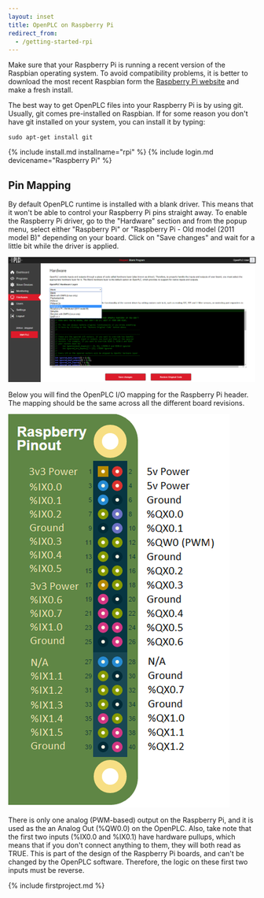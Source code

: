 ```yaml
---
layout: inset
title: OpenPLC on Raspberry Pi
redirect_from:
  - /getting-started-rpi
---
```


Make sure that your Raspberry Pi is running a recent version of the Raspbian
operating system. To avoid compatibility problems, it is better to download
the most recent Raspbian form the
[Raspberry Pi website](https://www.raspberrypi.org/downloads/) and make a fresh
install.

The best way to get OpenPLC files into your Raspberry Pi is by using git.
Usually, git comes pre-installed on Raspbian. If for some reason you don't have
git installed on your system, you can install it by typing:

```
sudo apt-get install git
```

{% include install.md installname="rpi" %}
{% include login.md devicename="Raspberry Pi" %}

## Pin Mapping

By default OpenPLC runtime is installed with a blank driver. This means that it won't be able to control your Raspberry Pi pins straight away. To enable the Raspberry Pi driver, go to the "Hardware" section and from the popup menu, select either "Raspberry Pi" or "Raspberry Pi - Old model (2011 model B)" depending on your board. Click on "Save changes" and wait for a little bit while the driver is applied.

![](/runtime/img/selecthw.png)

Below you will find the OpenPLC I/O mapping for the Raspberry Pi header. The mapping should be the same across all the different board revisions.

![](pinout.png)

There is only one analog (PWM-based) output on the Raspberry Pi, and it is used as the an Analog Out (%QW0.0) on the OpenPLC. Also, take note that the first two inputs (%IX0.0 and %IX0.1) have hardware pullups, which means that if you don't connect anything to them, they will both read as TRUE. This is part of the design of the Raspberry Pi boards, and can't be changed by the OpenPLC software. Therefore, the logic on these first two inputs must be reverse.

{% include firstproject.md %}

